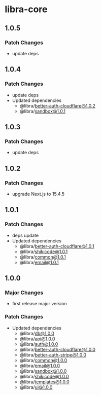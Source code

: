# libra-core

## 1.0.5

### Patch Changes

- update deps

## 1.0.4

### Patch Changes

- update deps
- Updated dependencies
  - @libra/better-auth-cloudflare@1.0.2
  - @libra/sandbox@1.0.1

## 1.0.3

### Patch Changes

- update deps

## 1.0.2

### Patch Changes

- upgrade Next.js to 15.4.5

## 1.0.1

### Patch Changes

- deps update
- Updated dependencies
  - @libra/better-auth-cloudflare@1.0.1
  - @libra/shikicode@1.0.1
  - @libra/common@1.0.1
  - @libra/email@1.0.1

## 1.0.0

### Major Changes

- first release major version

### Patch Changes

- Updated dependencies
  - @libra/db@1.0.0
  - @libra/api@1.0.0
  - @libra/auth@1.0.0
  - @libra/better-auth-cloudflare@1.0.0
  - @libra/better-auth-stripe@1.0.0
  - @libra/common@1.0.0
  - @libra/email@1.0.0
  - @libra/sandbox@1.0.0
  - @libra/shikicode@1.0.0
  - @libra/templates@1.0.0
  - @libra/ui@1.0.0
